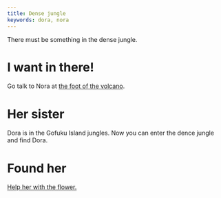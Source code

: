 ```yaml
---
title: Dense jungle
keywords: dora, nora
---
```


There must be something in the dense jungle.

# I want in there!
Go talk to Nora at [the foot of the volcano](../120-kalaua-island/030-volcano/index.md).

# Her sister
Dora is in the Gofuku Island jungles. Now you can enter the dence jungle and find Dora.

# Found her
[Help her with the flower.](050-flower/index.md)
